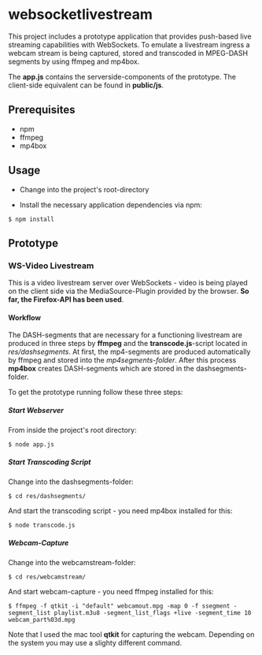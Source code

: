 # websocketlivestream

This project includes a prototype application that provides push-based live streaming capabilities with WebSockets. To emulate a livestream ingress a webcam stream is being captured, stored and transcoded in MPEG-DASH segments by using ffmpeg and mp4box.

The **app.js** contains the serverside-components of the prototype. The client-side equivalent can be found in **public/js**.

## Prerequisites

* npm
* ffmpeg
* mp4box

## Usage

* Change into the project's root-directory

* Install the necessary application dependencies via npm:

```
$ npm install
```

## Prototype

### WS-Video Livestream

This is a video livestream server over WebSockets - video is being played on the client side via the MediaSource-Plugin provided by the browser. **So far, the Firefox-API has been used**.

#### Workflow

The DASH-segments that are necessary for a functioning livestream are produced in three steps by **ffmpeg** and the **transcode.js**-script located in *res/dashsegments*. At first, the mp4-segments are produced automatically by ffmpeg and stored into the *mp4segments-folder*. After this process **mp4box** creates DASH-segments which are stored in the dashsegments-folder. 

To get the prototype running follow these three steps:

##### Start Webserver

From inside the project's root directory:

```
$ node app.js
```

##### Start Transcoding Script

Change into the dashsegments-folder:

```
$ cd res/dashsegments/
```

And start the transcoding script - you need mp4box installed for this:

```
$ node transcode.js
```

##### Webcam-Capture

Change into the webcamstream-folder:

```
$ cd res/webcamstream/
```

And start webcam-capture - you need ffmpeg installed for this:

```
$ ffmpeg -f qtkit -i "default" webcamout.mpg -map 0 -f ssegment -segment_list playlist.m3u8 -segment_list_flags +live -segment_time 10 webcam_part%03d.mpg
```

Note that I used the mac tool **qtkit** for capturing the webcam. Depending on the system you may use a slighty different command.